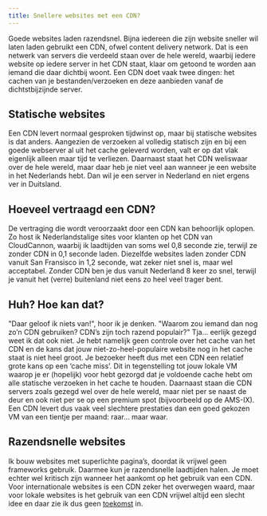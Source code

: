 ```yaml
---
title: Snellere websites met een CDN?
---
```


Goede websites laden razendsnel. Bijna iedereen die zijn website sneller wil laten laden gebruikt een CDN, ofwel content delivery network. Dat is een netwerk van servers die verdeeld staan over de hele wereld, waarbij iedere website op iedere server in het CDN staat, klaar om getoond te worden aan iemand die daar dichtbij woont. Een CDN doet vaak twee dingen: het cachen van je bestanden/verzoeken en deze aanbieden vanaf de dichtstbijzijnde server.

## Statische websites

Een CDN levert normaal gesproken tijdwinst op, maar bij statische websites is dat anders. Aangezien de verzoeken al volledig statisch zijn en bij een goede webserver al uit het cache geleverd worden, valt er op dat vlak eigenlijk alleen maar tijd te verliezen. Daarnaast staat het CDN weliswaar over de hele wereld, maar daar heb je niet veel aan wanneer je een website in het Nederlands hebt. Dan wil je een server in Nederland en niet ergens ver in Duitsland. 

## Hoeveel vertraagd een CDN?

De vertraging die wordt veroorzaakt door een CDN kan behoorlijk oplopen. Zo host ik Nederlandstalige sites voor klanten op het CDN van CloudCannon, waarbij ik laadtijden van soms wel 0,8 seconde zie, terwijl ze zonder CDN in 0,1 seconde laden. Diezelfde websites laden zonder CDN vanuit San Fransisco in 1,2 seconde, wat zeker niet snel is, maar wel acceptabel. Zonder CDN ben je dus vanuit Nederland 8 keer zo snel, terwijl je vanuit het (verre) buitenland niet eens zo heel veel trager bent.

## Huh? Hoe kan dat?

"Daar geloof ik niets van!", hoor ik je denken. "Waarom zou iemand dan nog zo’n CDN gebruiken? CDN’s zijn toch razend populair?" Tja... eerlijk gezegd weet ik dat ook niet. Je hebt namelijk geen controle over het cache van het CDN en de kans dat jouw niet-zo-heel-populaire website nog in het cache staat is niet heel groot. Je bezoeker heeft dus met een CDN een relatief grote kans op een ‘cache miss’. Dit in tegenstelling tot jouw lokale VM waarop je er (hopelijk) voor hebt gezorgd dat je voldoende cache hebt om alle statische verzoeken in het cache te houden. Daarnaast staan die CDN servers zoals gezegd wel over de hele wereld, maar niet per se naast de deur en ook niet per se op een premium spot (bijvoorbeeld op de AMS-IX). Een CDN levert dus vaak veel slechtere prestaties dan een goed gekozen VM van een tientje per maand: raar… maar waar.

## Razendsnelle websites

Ik bouw websites met superlichte pagina’s, doordat ik vrijwel geen frameworks gebruik. Daarmee kun je razendsnelle laadtijden halen. Je moet echter wel kritisch zijn wanneer het aankomt op het gebruik van een CDN. Voor internationale websites is een CDN zeker het overwegen waard, maar voor lokale websites is het gebruik van een CDN vrijwel altijd een slecht idee en daar zie ik dus geen [toekomst](nl/blog/supersnelle-websites-met-hugo) in.
